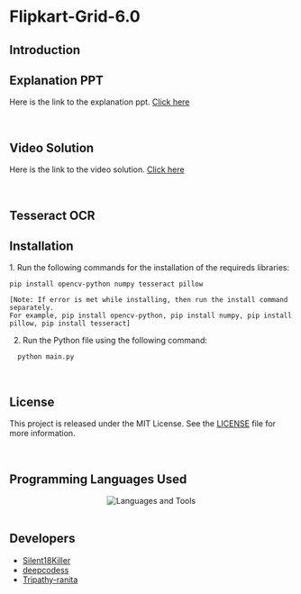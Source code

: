 # Flipkart-Grid-6.0
<h2>Introduction</h2>

<h2>Explanation PPT</h2>
<p>Here is the link to the explanation ppt. <a href="">Click here</a></p>
</br>

<h2>Video Solution</h2>
<p>Here is the link to the video solution. <a href="">Click here</a></p>
</br>

<h2>Tesseract OCR</h2>


<h2>Installation</h2>
1. Run the following commands for the installation of the requireds libraries:

```
pip install opencv-python numpy tesseract pillow

[Note: If error is met while installing, then run the install command separately.
For example, pip install opencv-python, pip install numpy, pip install pillow, pip install tesseract]
```

2. Run the Python file using the following command:

```
  python main.py
```
</br>

<h2>License</h2>
<p>This project is released under the MIT License. See the <a href="https://github.com/Silent18Killer/Face-Emotion-Recognition/blob/main/LICENSE">LICENSE</a> file for more information.</p>
</br>

<h2>Programming Languages Used</h2>
<div align="center">
  <img aligh="center" src="https://skillicons.dev/icons?i=python" alt="Languages and Tools">
</div>
</br>

<h2>Developers</h2>
<ul>
  <li><a href="https://github.com/Silent18Killer">Silent18Killer</a></li>
  <li><a href="https://github.com/deepcodess">deepcodess</a></li>
  <li><a href="https://github.com/RanitaTripathy">Tripathy-ranita</a></li>
</ul>
